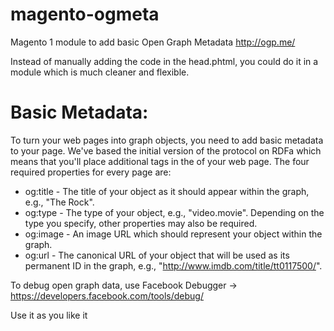 # magento-ogmeta
Magento 1 module to add basic Open Graph Metadata http://ogp.me/ 

Instead of manually adding the code in the head.phtml, you could do it in a module which is much cleaner and flexible.

# Basic Metadata:

To turn your web pages into graph objects, you need to add basic metadata to your page. We've based the initial version of the protocol on RDFa which means that you'll place additional <meta> tags in the <head> of your web page. The four required properties for every page are:

 - og:title - The title of your object as it should appear within the graph, e.g., "The Rock".
 - og:type - The type of your object, e.g., "video.movie". Depending on the type you specify, other properties may also be required.
 - og:image - An image URL which should represent your object within the graph.
 - og:url - The canonical URL of your object that will be used as its permanent ID in the graph, e.g., "http://www.imdb.com/title/tt0117500/".
  
To debug open graph data, use Facebook Debugger -> https://developers.facebook.com/tools/debug/ 
  
Use it as you like it
